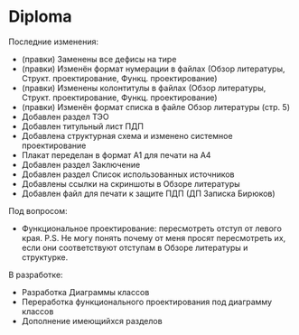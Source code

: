 # Diploma

Последние изменения:
- (правки) Заменены все дефисы на тире
- (правки) Изменён формат нумерации в файлах (Обзор литературы, Структ. проектирование, Функц. проектирование) 
- (правки) Изменены колонтитулы в файлах (Обзор литературы, Структ. проектирование, Функц. проектирование)
- (правки) Изменён формат списка в файле Обзор литературы (стр. 5)
- Добавлен раздел ТЭО
- Добавлен титульный лист ПДП
- Добавлена структурная схема и изменено системное проектирование
- Плакат переделан в формат А1 для печати на А4
- Добавлен раздел Заключение
- Добавлен раздел Список использованных источников
- Добавлены ссылки на скриншоты в Обзоре литературы
- Добавлен файл для печати к защите ПДП (ДП Записка Бирюков)

Под вопросом:
- Функциональное проектирование: пересмотреть отступ от левого края.
P.S. Не могу понять почему от меня просят пересмотреть их, если они соответствуют отступам в Обзоре литературы и структурке.

В разработке:
- Разработка Диаграммы классов
- Переработка функционального проектирования под диаграмму классов
- Дополнение имеющийхся разделов 
